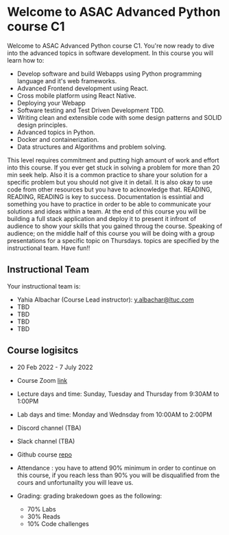 # Welcome to ASAC Advanced Python course C1

Welcome to ASAC Advanced Python course C1. You're now ready to dive into the advanced topics in software development. In this course you will learn how to:

- Develop software and build Webapps using Python programming language and it's web frameworks.
- Advanced Frontend development using React.
- Cross mobile platform using React Native.
- Deploying your Webapp
- Software testing and Test Driven Development TDD.
- Writing clean and extensible code with some design patterns and SOLID design principles.
- Advanced topics in Python.
- Docker and containerization.
- Data structures and Algorithms and problem solving.

This level requires commitment and putting high amount of work and effort into this course.
If you ever get stuck in solving a problem for more than 20 min seek help. Also it is a common practice to share your solution for a specific problem but you should not give it in detail. It is also okay to use code from other resources but you have to acknowledge that. READING, READING, READING is key to success. Documentation is essintial and something you have to practice in order to be able to communicate your solutions and ideas within a team.
At the end of this course you will be building a full stack application and deploy it to present it infront of audience to show your skills that you gained throug the course. Speaking of audience; on the middle half of this course you will be doing with a group presentations for a specific topic on Thursdays. topics are specified by the instructional team. Have fun!!

## Instructional Team

Your instructional team is:
- Yahia Albachar (Course Lead instructor): y.albachar@ltuc.com
- TBD
- TBD
- TBD
- TBD
  
## Course logisitcs

- 20 Feb 2022 - 7 July 2022
- Course Zoom [link](https://LTUC.zoom.us/j/2730927465?pwd=L2JqSW5Wa0NTMEUvSjEyY0R3TWtTQT09)
- Lecture days and time: Sunday, Tuesday and Thursday from 9:30AM to 1:00PM
- Lab days and time: Monday and Wednsday from 10:00AM to 2:00PM 
- Discord channel (TBA)
- Slack channel (TBA)
- Github course [repo](https://github.com/LTUC/asac-advanced-python-c1)
- Attendance : you have to attend 90% minimum in order to continue on this course, if you reach less than 90% you will be disqualified from the cours and unfortunailty you will leave us.

- Grading: grading brakedown goes as the following:
  - 70% Labs
  - 30% Reads
  - 10% Code challenges

